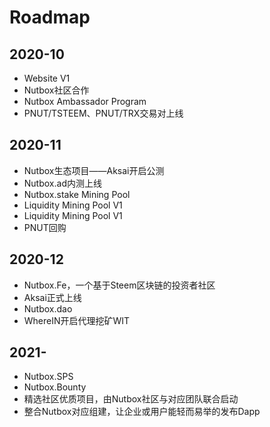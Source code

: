 # Roadmap

## 2020-10

* Website V1
* Nutbox社区合作
* Nutbox Ambassador Program
* PNUT/TSTEEM、PNUT/TRX交易对上线

## 2020-11

* Nutbox生态项目——Aksai开启公测
* Nutbox.ad内测上线
* Nutbox.stake Mining Pool
* Liquidity Mining Pool V1
* Liquidity Mining Pool V1
* PNUT回购

## 2020-12

* Nutbox.Fe，一个基于Steem区块链的投资者社区
* Aksai正式上线
* Nutbox.dao
* WhereIN开启代理挖矿WIT

## 2021-

* Nutbox.SPS
* Nutbox.Bounty
* 精选社区优质项目，由Nutbox社区与对应团队联合启动
* 整合Nutbox对应组建，让企业或用户能轻而易举的发布Dapp
